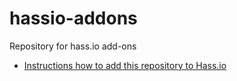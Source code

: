 # hassio-addons
Repository for hass.io add-ons

 - [Instructions how to add this repository to Hass.io](https://home-assistant.io/hassio/installing_third_party_addons/)
